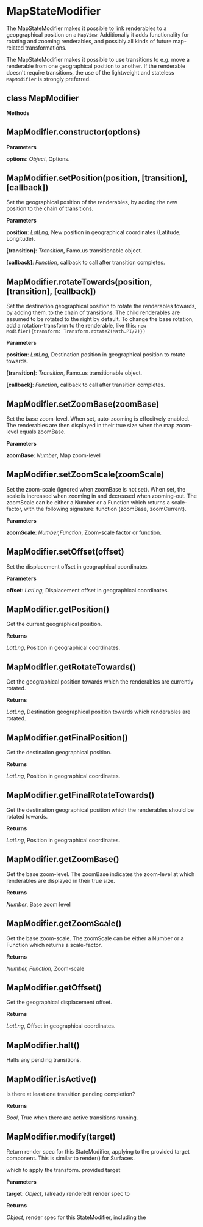 MapStateModifier
================
The MapStateModifier makes it possible to link renderables to a geopgraphical position on a `MapView`.
Additionally it adds functionality for rotating and zooming renderables, and possibly all kinds of future
map-related transformations.

The MapStateModifier makes it possible to use transitions to e.g. move a renderable from one geographical
position to another. If the renderable doesn't require transitions, the use of the lightweight
and stateless `MapModifier` is strongly preferred.


class MapModifier
-----------------
**Methods**

MapModifier.constructor(options)
--------------------------------
**Parameters**

**options**:  *Object*,  Options.

MapModifier.setPosition(position, \[transition\], \[callback\])
---------------------------------------------------------------
Set the geographical position of the renderables, by adding the new position to the chain of transitions.



**Parameters**

**position**:  *LatLng*,  New position in geographical coordinates (Latitude, Longitude).

**[transition]**:  *Transition*,  Famo.us transitionable object.

**[callback]**:  *Function*,  callback to call after transition completes.

MapModifier.rotateTowards(position, \[transition\], \[callback\])
-----------------------------------------------------------------
Set the destination geographical position to rotate the renderables towards, by adding them.
to the chain of transitions.
The child renderables are assumed to be rotated to the right by default.
To change the base rotation, add a rotation-transform to the renderable, like this:
`new Modifier({transform: Transform.rotateZ(Math.PI/2)})`



**Parameters**

**position**:  *LatLng*,  Destination position in geographical position to rotate towards.

**[transition]**:  *Transition*,  Famo.us transitionable object.

**[callback]**:  *Function*,  callback to call after transition completes.

MapModifier.setZoomBase(zoomBase)
---------------------------------
Set the base zoom-level. When set, auto-zooming is effecitvely enabled.
The renderables are then displayed in their true size when the map zoom-level equals zoomBase.



**Parameters**

**zoomBase**:  *Number*,  Map zoom-level

MapModifier.setZoomScale(zoomScale)
-----------------------------------
Set the zoom-scale (ignored when zoomBase is not set). When set, the scale is increased when zooming in and
decreased when zooming-out. The zoomScale can be either a Number or a Function which returns
a scale-factor, with the following signature: function (zoomBase, zoomCurrent).



**Parameters**

**zoomScale**:  *Number,Function*,  Zoom-scale factor or function.

MapModifier.setOffset(offset)
-----------------------------
Set the displacement offset in geographical coordinates.



**Parameters**

**offset**:  *LatLng*,  Displacement offset in geographical coordinates.

MapModifier.getPosition()
-------------------------
Get the current geographical position.



**Returns**

*LatLng*,  Position in geographical coordinates.

MapModifier.getRotateTowards()
------------------------------
Get the geographical position towards which the renderables are currently rotated.



**Returns**

*LatLng*,  Destination geographical position towards which renderables are rotated.

MapModifier.getFinalPosition()
------------------------------
Get the destination geographical position.



**Returns**

*LatLng*,  Position in geographical coordinates.

MapModifier.getFinalRotateTowards()
-----------------------------------
Get the destination geographical position which the renderables should be rotated towards.



**Returns**

*LatLng*,  Position in geographical coordinates.

MapModifier.getZoomBase()
-------------------------
Get the base zoom-level. The zoomBase indicates the zoom-level at which renderables are
displayed in their true size.



**Returns**

*Number*,  Base zoom level

MapModifier.getZoomScale()
--------------------------
Get the base zoom-scale. The zoomScale can be either a Number or a Function which returns
a scale-factor.



**Returns**

*Number, Function*,  Zoom-scale

MapModifier.getOffset()
-----------------------
Get the geographical displacement offset.



**Returns**

*LatLng*,  Offset in geographical coordinates.

MapModifier.halt()
------------------
Halts any pending transitions.



MapModifier.isActive()
----------------------
Is there at least one transition pending completion?



**Returns**

*Bool*,  True when there are active transitions running.

MapModifier.modify(target)
--------------------------
Return render spec for this StateModifier, applying to the provided
target component.  This is similar to render() for Surfaces.


which to apply the transform.
provided target


**Parameters**

**target**:  *Object*,  (already rendered) render spec to

**Returns**

*Object*,  render spec for this StateModifier, including the

